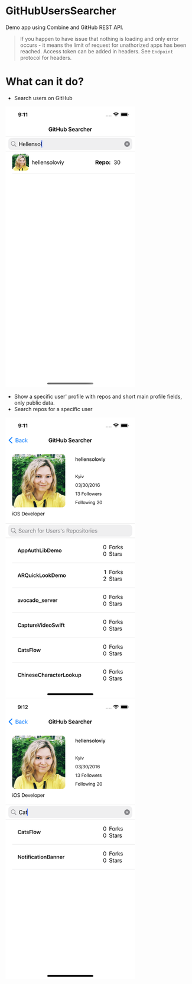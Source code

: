 # GitHubUsersSearcher

Demo app using Combine and GitHub REST API. 

> If you happen to have issue that nothing is loading and only error occurs - it means the limit of request for unathorized apps has been reached. Access token can be added in headers. See `Endpoint` protocol for headers. 


# What can it do? 

- Search users on GitHub 
<img src="/readme_assets/users_search.png" width="350" />

- Show a specific user' profile with repos and short main profile fields, only public data. 
- Search repos for a specific user

<img src="/readme_assets/user_profile.png" width="350" />  <img src="/readme_assets/repos_search.png" width="350" />   
  


